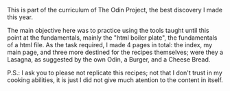 This is part of the curriculum of The Odin Project, the best discovery I made this year.

The main objective here was to practice using the tools taught until this point at the fundamentals, mainly the "html boiler plate", the fundamentals of a html file.
As the task required, I made 4 pages in total: the index, my main page, and three more destined for the recipes themselves; were they a Lasagna, as suggested by the own Odin, a Burger, and a Cheese Bread. 



P.S.: I ask you to please not replicate this recipes; not that I don't trust in my cooking abilities, it is just I did not give much atention to the content in itself.
